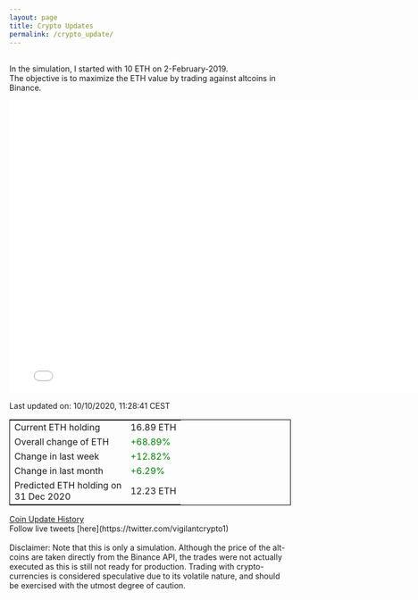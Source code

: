 ```yaml
---
layout: page
title: Crypto Updates
permalink: /crypto_update/
---
```

<!-- Global site tag (gtag.js) - Google Analytics -->
<script async src="https://www.googletagmanager.com/gtag/js?id=UA-103831149-5"></script>
<script>
  window.dataLayer = window.dataLayer || [];
  function gtag(){dataLayer.push(arguments);}
  gtag('js', new Date());

  gtag('config', 'UA-103831149-5');
</script>
<br>In the simulation, I started with 10 ETH on 2-February-2019.<br>The objective is to maximize the ETH value by trading against altcoins 
in Binance.

<iframe width="775" height="525" frameborder="0" scrolling="no" src="//plotly.com/~vikramaditya91/109.embed"></iframe>

Last updated on: 10/10/2020, 11:28:41 CEST 
<table style="border:1px solid black;margin-left:auto;margin-right:auto;">
	<tbody>
	<tr>
		<td>Current ETH holding</td>
		<td>     16.89 ETH</td>
	</tr>
	<tr>
		<td>Overall change of ETH</td>
		<td><font color="green">+68.89%</font></td>
	</tr>
	<tr>
		<td>Change in last week</td>
		<td><font color="green">+12.82%</font></td>
	</tr>
	<tr>
		<td>Change in last month</td>
		<td><font color="green">+6.29%</font></td>
	</tr>
    <tr>
		<td>Predicted ETH holding on<br>31 Dec 2020</td>
		<td>     12.23 ETH</td>
	</tr>
	</tbody>
</table>
<a href="{{ site.baseurl }}/crypto_history">Coin Update History</a>
<br>
Follow live tweets [here](https://twitter.com/vigilantcrypto1)
<br>
<br>
Disclaimer:
Note that this is only a simulation. Although the price of the alt-coins are taken directly from the Binance API, the trades were not actually executed as this is still not ready for production.
Trading with crypto-currencies is considered speculative due to its volatile nature, and should be exercised with the utmost degree of caution.